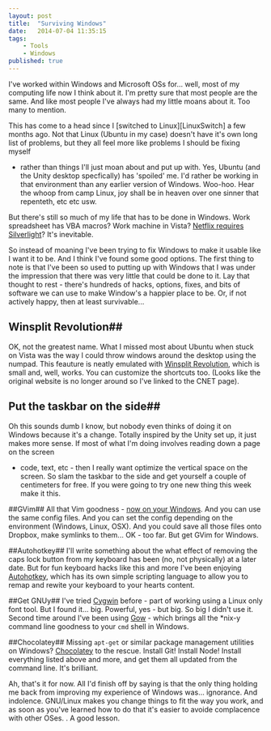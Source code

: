 ```yaml
---
layout: post
title:  "Surviving Windows"
date:   2014-07-04 11:35:15
tags:
    - Tools
    - Windows
published: true
---
```


I've worked within Windows and Microsoft OSs for... well, most of my computing
life now I think about it. I'm pretty sure that most people are the same. And
like most people I've always had my little moans about it. Too many to mention.

This has come to a head since I [switched to Linux][LinuxSwitch] a few months
ago. Not that Linux (Ubuntu in my case) doesn't have it's own long list of
problems, but they all feel more like problems I should be fixing myself
- rather than things I'll just moan about and put up with. Yes, Ubuntu (and the
Unity desktop specfically) has 'spoiled' me. I'd rather be working in that
environment than any earlier version of Windows. Woo-hoo. Hear the whoop from camp
Linux, joy shall be in heaven over one sinner that repenteth, etc etc usw.

But there's still so much of my life that has to be done in Windows. Work
spreadsheet has VBA macros? Work machine in Vista? [Netflix requires
Silverlight][Netflix]? It's inevitable.

So instead of moaning I've been trying to fix Windows to make it usable like
I want it to be. And I think I've found some good options. The first thing to
note is that I've been so used to putting up with Windows that I was under the
impression that there was very little that could be done to it. Lay that thought
to rest - there's hundreds of hacks, options, fixes, and bits of software we can
use to make Window's a happier place to be. Or, if not actively happy, then at
least survivable...

## Winsplit Revolution##
OK, not the greatest name. What I missed most about Ubuntu when stuck on Vista
was the way I could throw windows around the desktop using the numpad. This
feauture is neatly emulated with [Winsplit Revolution][WSRev], which is small
and, well, works. You can customize the shortcuts too. (Looks like the original
website is no longer around so I've linked to the CNET page).

## Put the taskbar on the side##
Oh this sounds dumb I know, but nobody even thinks of doing it on Windows
because it's a change. Totally inspired by the Unity set up, it just makes more
sense. If most of what I'm doing involves reading down a page on the screen
- code, text, etc - then I really want optimize the vertical space on the
screen. So slam the taskbar to the side and get yourself a couple of centimeters
for free. If you were going to try one new thing this week make it this.

##GVim##
All that Vim goodness - [now on your Windows][GVimWin]. And you can use the same
config files. And you can set the config depending on the environment (Windows,
Linux, OSX). And you could save all those files onto Dropbox, make symlinks to
them... OK - too far. But get GVim for Windows.

##Autohotkey##
I'll write something about the what effect of removing the caps lock button from
my keyboard has been (no, not physically) at a later date. But for fun keyboard
hacks like this and more I've been enjoying [Autohotkey][AHkey], which has its
own simple scripting language to allow you to remap and rewite your keyboard to
your hearts content.

##Get GNUy##
I've tried [Cygwin][Cygwin] before - part of working using a Linux only font
tool. But I found it... big. Powerful, yes - but big. So big I didn't use it.
Second time around I've been using [Gow][Gow] - which brings all the \*nix-y
command line goodness to your `cmd` shell in Windows.

##Chocolatey##
Missing `apt-get` or similar package management utilities on Windows?
[Chocolatey][Chocolatey] to the rescue. Install Git! Install Node! Install
everything listed above and more, and get them all updated from the command
line. It's brilliant.

Ah, that's it for now. All I'd finish off by saying is that the only thing
holding me back from improving my experience of Windows was... ignorance. And
indolence. GNU/Linux makes you change things to fit the way you work, and as soon as
you've learned how to do that it's easier to avoide complacence with other OSes.
. A good lesson.

[Gow]: https://github.com/bmatzelle/gow/wiki
[Chocolatey]: http://chocolatey.org/
[WSRev]: http://download.cnet.com/WinSplit-Revolution/3000-2072_4-10971915.html
[GVimWin]: http://www.vim.org/download.php#pc
[AHkey]: http://www.autohotkey.com/
[Netflix]: https://launchpad.net/pipelight
[Cygwin]: https://www.cygwin.com/